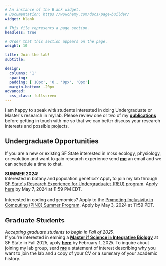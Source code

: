 ```yaml
---
# An instance of the Blank widget.
# Documentation: https://wowchemy.com/docs/page-builder/
widget: blank

# This file represents a page section.
headless: true

# Order that this section appears on the page.
weight: 10

title: Join the lab!
subtitle:

design:
  columns: '1'
  spacing:
  padding: ['10px', '0', '0px', '0px'] 
  margin-bottom: -20px
advanced:
  css_class: fullscreen
---
```

I am happy to speak with students interested in doing Undergraduate or Master's research in my lab. 
Please review one or two of my [**publications**](../publication/) before getting in touch with me so that we can better discuss your research interests and possible projects.

## Undergraduate Opportunities
If you are a new or existing SF State interested in moss ecology, physiology, or evolution and want to gain research experience send [**me**](https://meep-lab.com/author/jenna-t.-b.-ekwealor/) an email and we can schedule a time to chat.

**SUMMER 2024!**
<br>
Interested in botany and population genetics? Apply to join my lab through [SF State's Research Experience for Undergraduates (REU) program](https://eoscenter.sfsu.edu/reu). Apply [here](https://etap.nsf.gov/award/444/opportunity/9514) by  May 7, 2024 at 11:59 PM EDT.
<br>
<br>
Interested in coding and genomics? Apply to the [Promoting Inclusivity in Computing (PINC) Summer Program](https://live-sfsu-biology.pantheonsite.io/pincsummerprogram). Apply by May 3, 2024 at 11:59 PDT. 
<br>

##  Graduate Students
*Accepting graduate students to begin in Fall of 2025.* 
<br>
If you're interested in earning a [**Master if Science in Integrative Biology**](https://biology.sfsu.edu/graduate/integrative) at SF State in Fall 2025, apply [**here**](https://grad.sfsu.edu/content/apply/) by February 1, 2025. 
To inquire about joining my lab group, send [**me**](https://meep-lab.com/author/jenna-t.-b.-ekwealor/) a statement of interest describing why you want to join the lab and a copy of your CV or a summary of your academic history.
